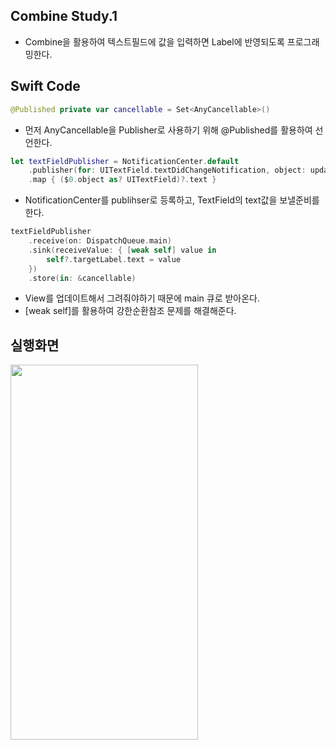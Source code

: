 ## Combine Study.1
- Combine을 활용하여 텍스트필드에 값을 입력하면 Label에 반영되도록 프로그래밍한다.

## Swift Code
```swift
@Published private var cancellable = Set<AnyCancellable>()
```
- 먼저 AnyCancellable을 Publisher로 사용하기 위해 @Published를 활용하여 선언한다.

```swift
let textFieldPublisher = NotificationCenter.default
    .publisher(for: UITextField.textDidChangeNotification, object: updateTextField)
    .map { ($0.object as? UITextField)?.text }
```
- NotificationCenter를 publihser로 등록하고, TextField의 text값을 보낼준비를 한다.

```swift
textFieldPublisher
    .receive(on: DispatchQueue.main)
    .sink(receiveValue: { [weak self] value in
        self?.targetLabel.text = value
    })
    .store(in: &cancellable)
```
- View를 업데이트해서 그려줘야하기 때문에 main 큐로 받아온다.
- [weak self]를 활용하여 강한순환참조 문제를 해결해준다.

## 실행화면
<img src="https://user-images.githubusercontent.com/74946802/115480884-66dcdd00-a286-11eb-93f7-ac008a99ebd0.gif" width="300" height="600">
